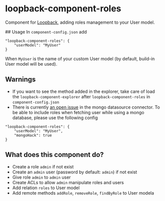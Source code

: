 # loopback-component-roles
Component for [Loopback](http://loopback.io/), adding roles management to your User model.

## Usage
In `component-config.json` add
```
"loopback-component-roles": {
    "userModel": "MyUser"
}
```
When `MyUser` is the name of your custom User model (by default, build-in User model will be used).

## Warnings
* If you want to see the method added in the explorer, take care of load the `loopback-component-explorer` after `loopback-component-roles`
in `component-config.json`
* There is currently [an open issue](https://github.com/strongloop/loopback/issues/1441) in the mongo datasource connector. 
To be able to include roles when fetching user while using a mongo database, please use the following config
```
"loopback-component-roles": {
    "userModel": "MyUser",
    "mongoHack": true
}
```

## What does this component do?
* Create a role `admin` if not exist
* Create an `admin` user (password by default: `admin`) if not exist
* Give role `admin` to `admin` user
* Create ACLs to allow `admin` manipulate roles and users
* Add relation `roles` to User model
* Add remote methods `addRole`, `removeRole`, `findByRole` to User modela
